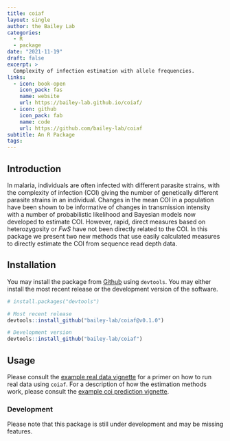 ```yaml
---
title: coiaf
layout: single
author: the Bailey Lab
categories:
  - R
  - package
date: "2021-11-19"
draft: false
excerpt: >
  Complexity of infection estimation with allele frequencies.
links:
  - icon: book-open
    icon_pack: fas
    name: website
    url: https://bailey-lab.github.io/coiaf/
  - icon: github
    icon_pack: fab
    name: code
    url: https://github.com/bailey-lab/coiaf
subtitle: An R Package
tags:
---
```


## Introduction

In malaria, individuals are often infected with different parasite
strains, with the complexity of infection (COI) giving the number of
genetically different parasite strains in an individual. Changes in the
mean COI in a population have been shown to be informative of changes in
transmission intensity with a number of probabilistic likelihood and
Bayesian models now developed to estimate COI. However, rapid, direct
measures based on heterozygosity or _FwS_ have not been directly related
to the COI. In this package we present two new methods that use easily
calculated measures to directly estimate the COI from sequence read
depth data.

## Installation

You may install the package from
[Github](https://github.com/bailey-lab/coiaf) using `devtools`. You may
either install the most recent release or the development version of the
software.

```r
# install.packages("devtools")

# Most recent release
devtools::install_github("bailey-lab/coiaf@v0.1.0")

# Development version
devtools::install_github("bailey-lab/coiaf")
```

## Usage

Please consult the [example real data
vignette](https://github.com/bailey-lab/coiaf/blob/main/analysis/vignettes/example_real_data.Rmd)
for a primer on how to run real data using `coiaf`. For a description of
how the estimation methods work, please consult the [example coi
prediction
vignette](https://github.com/bailey-lab/coiaf/blob/main/analysis/vignettes/example_coi_prediction.Rmd).

<!-- In order to run real data, please refer to the Articles drop down menu. Several -->
<!-- articles are provided which detail how the algorithm works, how data was  -->
<!-- simulated to test the algorithm, and importantly how to run real data. -->
<!-- A short example on running real data is included and outlines the necessary -->
<!-- data structure as well as the commands to run. -->

### Development

Please note that this package is still under development and may be
missing features.
